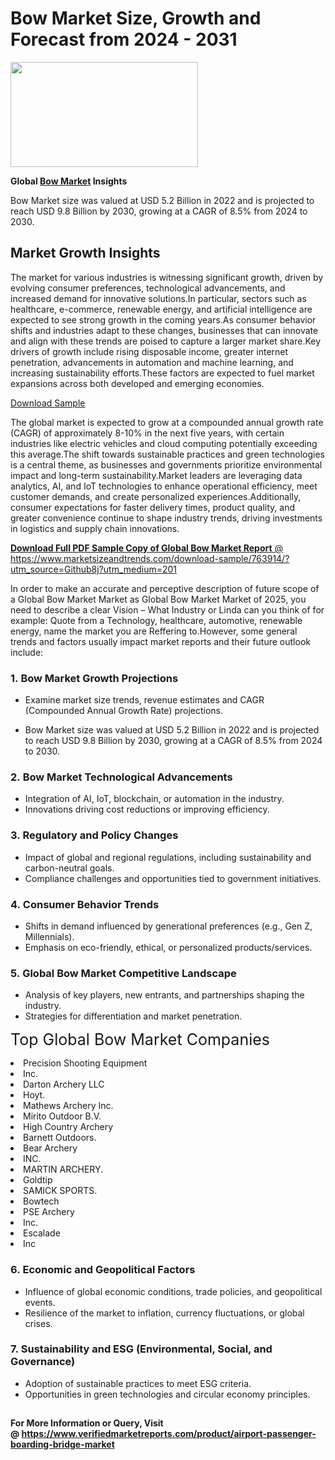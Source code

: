<H1>Bow Market Size, Growth and Forecast from 2024 - 2031</H1><img class="aligncenter size-medium wp-image-584254" src="https://thirdeyenews.in/wp-content/uploads/2024/09/Global-Market-Research-300x168.jpeg" alt="" width="300" height="168" /><p><strong>Global&nbsp;<a href="https://www.marketsizeandtrends.com/download-sample/763914/?utm_source=Github8j?utm_medium=201">Bow Market</a> Insights</strong></p><p>Bow Market size was valued at USD 5.2 Billion in 2022 and is projected to reach USD 9.8 Billion by 2030, growing at a CAGR of 8.5% from 2024 to 2030.</p><p><h2>Market Growth Insights</h2> <p>The market for various industries is witnessing significant growth, driven by evolving consumer preferences, technological advancements, and increased demand for innovative solutions.In particular, sectors such as healthcare, e-commerce, renewable energy, and artificial intelligence are expected to see strong growth in the coming years.As consumer behavior shifts and industries adapt to these changes, businesses that can innovate and align with these trends are poised to capture a larger market share.Key drivers of growth include rising disposable income, greater internet penetration, advancements in automation and machine learning, and increasing sustainability efforts.These factors are expected to fuel market expansions across both developed and emerging economies.</p> <p><a href="#">Download Sample</a></p> <p>The global market is expected to grow at a compounded annual growth rate (CAGR) of approximately 8-10% in the next five years, with certain industries like electric vehicles and cloud computing potentially exceeding this average.The shift towards sustainable practices and green technologies is a central theme, as businesses and governments prioritize environmental impact and long-term sustainability.Market leaders are leveraging data analytics, AI, and IoT technologies to enhance operational efficiency, meet customer demands, and create personalized experiences.Additionally, consumer expectations for faster delivery times, product quality, and greater convenience continue to shape industry trends, driving investments in logistics and supply chain innovations.</p> <p><a href="#"></p><p><span class=""><strong>Download Full PDF Sample Copy of Global Bow Market Report</strong> @ <a href="https://www.marketsizeandtrends.com/download-sample/763914/?utm_source=Github8j?utm_medium=201" target="_blank">https://www.marketsizeandtrends.com/download-sample/763914/?utm_source=Github8j?utm_medium=201</a></span></p><p>In order to make an accurate and perceptive description of future scope of a Global&nbsp;Bow Market Market as Global&nbsp;Bow Market Market of 2025, you need to describe a clear Vision &ndash; What Industry or Linda can you think of for example: Quote from a Technology, healthcare, automotive, renewable energy, name the market you are Reffering to.However, some general trends and factors usually impact market reports and their future outlook include:</p><h3>1.&nbsp;<strong>Bow Market Growth Projections</strong></h3><ul><li>Examine market size trends, revenue estimates and CAGR (Compounded Annual Growth Rate) projections.</li><li><p>Bow Market size was valued at USD 5.2 Billion in 2022 and is projected to reach USD 9.8 Billion by 2030, growing at a CAGR of 8.5% from 2024 to 2030.</p></li></ul><h3>2.&nbsp;<strong>Bow Market Technological Advancements</strong></h3><ul><li>Integration of AI, IoT, blockchain, or automation in the industry.</li><li>Innovations driving cost reductions or improving efficiency.</li></ul><h3>3.&nbsp;<strong>Regulatory and Policy Changes</strong></h3><ul><li>Impact of global and regional regulations, including sustainability and carbon-neutral goals.</li><li>Compliance challenges and opportunities tied to government initiatives.</li></ul><h3>4.&nbsp;<strong>Consumer Behavior Trends</strong></h3><ul><li>Shifts in demand influenced by generational preferences (e.g., Gen Z, Millennials).</li><li>Emphasis on eco-friendly, ethical, or personalized products/services.</li></ul><h3>5.&nbsp;<strong>Global Bow Market Competitive Landscape</strong></h3><ul><li>Analysis of key players, new entrants, and partnerships shaping the industry.</li><li>Strategies for differentiation and market penetration.</li></ul><p data-pm-slice="1 1 []"><span style="color: inherit; font-family: inherit; font-size: 25px;">Top Global Bow Market Companies</span></p><div class="" data-test-id=""><p><li>Precision Shooting Equipment</li><li> Inc.</li><li> Darton Archery LLC</li><li> Hoyt.</li><li> Mathews Archery Inc.</li><li> Mirito Outdoor B.V.</li><li> High Country Archery</li><li> Barnett Outdoors.</li><li> Bear Archery</li><li>INC.</li><li> MARTIN ARCHERY.</li><li> Goldtip</li><li> SAMICK SPORTS.</li><li> Bowtech</li><li> PSE Archery</li><li> Inc.</li><li> Escalade</li><li>Inc</li></p></div><h3>6.&nbsp;<strong>Economic and Geopolitical Factors</strong></h3><ul><li>Influence of global economic conditions, trade policies, and geopolitical events.</li><li>Resilience of the market to inflation, currency fluctuations, or global crises.</li></ul><h3>7.&nbsp;<strong>Sustainability and ESG (Environmental, Social, and Governance)</strong></h3><ul><li>Adoption of sustainable practices to meet ESG criteria.</li><li>Opportunities in green technologies and circular economy principles.</li></ul><h2><strong style="font-size: 14px;">For More Information or Query, Visit @&nbsp;</strong><a style="background-color: #ffffff; font-size: 14px;" href="https://www.marketsizeandtrends.com/report/bow-market/" target="_blank">https://www.verifiedmarketreports.com/product/airport-passenger-boarding-bridge-market</a></h2>